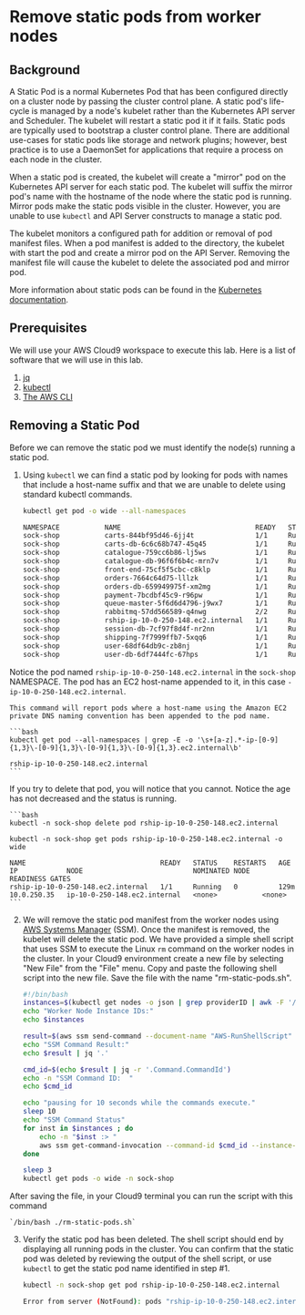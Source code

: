 # Remove static pods from worker nodes

## Background
A Static Pod is a normal Kubernetes Pod that has been configured directly on a cluster node by passing the cluster control plane. A static pod's life-cycle is managed by a node's kubelet rather than the Kubernetes API server and Scheduler. The kubelet will restart a static pod it if it fails. Static pods are typically used to bootstrap a cluster control plane. There are additional use-cases for static pods like storage and network plugins; however, best practice is to use a DaemonSet for applications that require a process on each node in the cluster.

When a static pod is created, the kubelet will create a "mirror" pod on the Kubernetes API server for each static pod. The kubelet will suffix the mirror pod's name with the hostname of the node where the static pod is running. Mirror pods make the static pods visible in the cluster. However, you are unable to use `kubectl` and API Server constructs to manage a static pod.

The kubelet monitors a configured path for addition or removal of pod manifest files. When a pod manifest is added to the directory, the kubelet with start the pod and create a mirror pod on the API Server. Removing the manifest file will cause the kubelet to delete the associated pod and mirror pod.

More information about static pods can be found in the [Kubernetes documentation](https://kubernetes.io/docs/tasks/configure-pod-container/static-pod/ "static pod documentation").

## Prerequisites
We will use your AWS Cloud9 workspace to execute this lab. Here is a list of software that we will use in this lab.

1. [jq](https://www.eksworkshop.com/020_prerequisites/k8stools/#install-jq-envsubst-from-gnu-gettext-utilities-and-bash-completion "jq and other tools")
2. [kubectl](https://www.eksworkshop.com/020_prerequisites/k8stools/#install-kubectl "install kubectl")
3. [The AWS CLI](https://www.eksworkshop.com/020_prerequisites/k8stools/#update-awscli "AWS CLI installation")

## Removing a Static Pod
Before we can remove the static pod we must identify the node(s) running a static pod.

1. Using `kubectl` we can find a static pod by looking for pods with names that include a host-name suffix and that we are unable to delete using standard kubectl commands.

    ```bash
    kubectl get pod -o wide --all-namespaces

    NAMESPACE           NAME                                 READY   STATUS    RESTARTS   AGE     IP             NODE                           NOMINATED NODE   READINESS GATES
    sock-shop           carts-844bf95d46-6jj4t               1/1     Running   0          19h     10.0.188.63    ip-10-0-191-117.ec2.internal   <none>           <none>
    sock-shop           carts-db-6c6c68b747-45q45            1/1     Running   0          19h     10.0.175.174   ip-10-0-179-247.ec2.internal   <none>           <none>
    sock-shop           catalogue-759cc6b86-lj5ws            1/1     Running   0          19h     10.0.155.171   ip-10-0-179-247.ec2.internal   <none>           <none>
    sock-shop           catalogue-db-96f6f6b4c-mrn7v         1/1     Running   0          19h     10.0.133.74    ip-10-0-191-117.ec2.internal   <none>           <none>
    sock-shop           front-end-75cf5f5cbc-c8klp           1/1     Running   0          19h     10.0.186.193   ip-10-0-179-247.ec2.internal   <none>           <none>
    sock-shop           orders-7664c64d75-lllzk              1/1     Running   0          19h     10.0.155.232   ip-10-0-191-117.ec2.internal   <none>           <none>
    sock-shop           orders-db-659949975f-xm2mg           1/1     Running   0          19h     10.0.159.186   ip-10-0-179-247.ec2.internal   <none>           <none>
    sock-shop           payment-7bcdbf45c9-r96pw             1/1     Running   0          19h     10.0.232.255   ip-10-0-250-148.ec2.internal   <none>           <none>
    sock-shop           queue-master-5f6d6d4796-j9wx7        1/1     Running   0          19h     10.0.164.241   ip-10-0-179-247.ec2.internal   <none>           <none>
    sock-shop           rabbitmq-57dd566589-q4nwg            2/2     Running   0          16m     10.0.169.201   ip-10-0-191-117.ec2.internal   <none>           <none>
    sock-shop           rship-ip-10-0-250-148.ec2.internal   1/1     Running   0          126m    10.0.250.35    ip-10-0-250-148.ec2.internal   <none>           <none>
    sock-shop           session-db-7cf97f8d4f-nr2nn          1/1     Running   0          19h     10.0.150.22    ip-10-0-179-247.ec2.internal   <none>           <none>
    sock-shop           shipping-7f7999ffb7-5xqq6            1/1     Running   0          19h     10.0.183.255   ip-10-0-191-117.ec2.internal   <none>           <none>
    sock-shop           user-68df64db9c-zb8nj                1/1     Running   0          19h     10.0.158.68    ip-10-0-191-117.ec2.internal   <none>           <none>
    sock-shop           user-db-6df7444fc-67hps              1/1     Running   0          19h     10.0.251.227   ip-10-0-250-148.ec2.internal   <none>           <none>
    ```

Notice the pod named `rship-ip-10-0-250-148.ec2.internal` in the `sock-shop` NAMESPACE. The pod has an EC2 host-name appended to it, in this case `-ip-10-0-250-148.ec2.internal`.

    This command will report pods where a host-name using the Amazon EC2 private DNS naming convention has been appended to the pod name.
    
    ```bash
    kubectl get pod --all-namespaces | grep -E -o '\s+[a-z].*-ip-[0-9]{1,3}\-[0-9]{1,3}\-[0-9]{1,3}\-[0-9]{1,3}.ec2.internal\b'

    rship-ip-10-0-250-148.ec2.internal
    ```

If you try to delete that pod, you will notice that you cannot. Notice the age has not decreased and the status is running.

    ```bash
    kubectl -n sock-shop delete pod rship-ip-10-0-250-148.ec2.internal

    kubectl -n sock-shop get pods rship-ip-10-0-250-148.ec2.internal -o wide

    NAME                                 READY   STATUS    RESTARTS   AGE    IP            NODE                           NOMINATED NODE   READINESS GATES
    rship-ip-10-0-250-148.ec2.internal   1/1     Running   0          129m   10.0.250.35   ip-10-0-250-148.ec2.internal   <none>           <none>
    ```

2. We will remove the static pod manifest from the worker nodes using [AWS Systems Manager](https://docs.aws.amazon.com/systems-manager/latest/userguide/what-is-systems-manager.html "AWS SSM Documentation") (SSM). Once the manifest is removed, the kubelet will delete the static pod. We have provided a simple shell script that uses SSM to execute the Linux `rm` command on the worker nodes in the cluster. In your Cloud9 environment create a new file by selecting "New File" from the "File" menu. Copy and paste the following shell script into the new file. Save the file with the name "rm-static-pods.sh".

    ```bash
    #!/bin/bash
    instances=$(kubectl get nodes -o json | grep providerID | awk -F '/' '{print $NF}' | sed "s/\"//g" | tr '\n' ' ')
    echo "Worker Node Instance IDs:"
    echo $instances

    result=$(aws ssm send-command --document-name "AWS-RunShellScript" --parameters 'commands=["ls -l /etc/kubelet.d ; rm /etc/kubelet.d/* ; ls -l /etc/kubelet.d"]' --instance-ids $instances)
    echo "SSM Command Result:"
    echo $result | jq '.'

    cmd_id=$(echo $result | jq -r '.Command.CommandId')
    echo -n "SSM Command ID:  "
    echo $cmd_id

    echo "pausing for 10 seconds while the commands execute."
    sleep 10
    echo "SSM Command Status"
    for inst in $instances ; do
        echo -n "$inst :> "
        aws ssm get-command-invocation --command-id $cmd_id --instance-id $inst | jq '.Status, .StandardOutputContent, .StandardErrorContent'
    done

    sleep 3
    kubectl get pods -o wide -n sock-shop
    ```

After saving the file, in your Cloud9 terminal you can run the script with this command

    `/bin/bash ./rm-static-pods.sh`

3. Verify the static pod has been deleted. The shell script should end by displaying all running pods in the cluster. You can confirm that the static pod was deleted by reviewing the output of the shell script, or use `kubectl` to get the static pod name identified in step #1.

    ```bash
    kubectl -n sock-shop get pod rship-ip-10-0-250-148.ec2.internal

    Error from server (NotFound): pods "rship-ip-10-0-250-148.ec2.internal" not found
    ```
